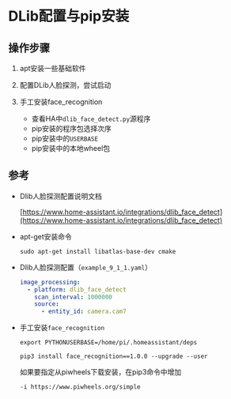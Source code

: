 # DLib配置与pip安装

## 操作步骤

1. apt安装一些基础软件
2. 配置DLib人脸探测，尝试启动
3. 手工安装face_recognition

    - 查看HA中`dlib_face_detect.py`源程序
    - pip安装的程序包选择次序
    - pip安装中的`USERBASE`
    - pip安装中的本地wheel包

## 参考

- Dlib人脸探测配置说明文档

    [https://www.home-assistant.io/integrations/dlib_face_detect](https://www.home-assistant.io/integrations/dlib_face_detect)

- apt-get安装命令

    `sudo apt-get install libatlas-base-dev cmake`

- Dlib人脸探测配置（`example_9_1_1.yaml`）

    ```yaml
    image_processing:
      - platform: dlib_face_detect
        scan_interval: 1000000
        source:
          - entity_id: camera.cam7
    ```

- 手工安装`face_recognition`

    `export PYTHONUSERBASE=/home/pi/.homeassistant/deps`

    `pip3 install face_recognition==1.0.0 --upgrade --user`

    如果要指定从piwheels下载安装，在pip3命令中增加

    `-i https://www.piwheels.org/simple`
